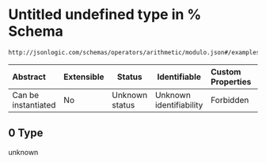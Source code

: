 # Untitled undefined type in % Schema

```txt
http://jsonlogic.com/schemas/operators/arithmetic/modulo.json#/examples/0
```




| Abstract            | Extensible | Status         | Identifiable            | Custom Properties | Additional Properties | Access Restrictions | Defined In                                                               |
| :------------------ | ---------- | -------------- | ----------------------- | :---------------- | --------------------- | ------------------- | ------------------------------------------------------------------------ |
| Can be instantiated | No         | Unknown status | Unknown identifiability | Forbidden         | Allowed               | none                | [modulo.json\*](operators/arithmetic/modulo.json "open original schema") |

## 0 Type

unknown
